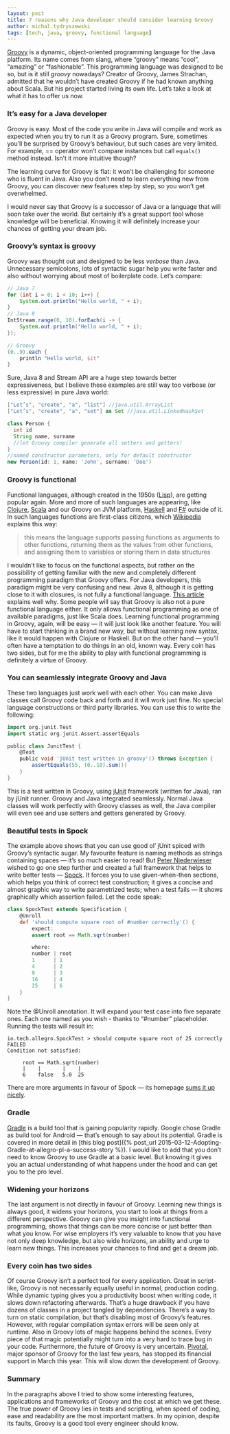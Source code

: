 ```yaml
---
layout: post
title: 7 reasons why Java developer should consider learning Groovy
author: michal.tydryszewski
tags: [tech, java, groovy, functional language]
---
```


[Groovy](http://www.groovy-lang.org/) is a dynamic, object-oriented programming language for the Java platform. Its name comes
from slang, where “groovy” means “cool”, “amazing” or “fashionable”. This programming
language was designed to be so, but is it still *groovy* nowadays? Creator of Groovy,
James Strachan, admitted that he wouldn’t have created Groovy if he had known anything about Scala. But his project started living its own
life. Let’s take a look at what it has to offer us now.

### It’s easy for a Java developer
Groovy is easy. Most of the code you write in Java will compile and work as expected when you try to run it as a Groovy program. Sure,
sometimes you’ll be surprised by Groovy’s behaviour, but such cases are very limited. For example,
== operator won’t compare instances but call `equals()` method instead. Isn’t it more intuitive though?

The learning curve for Groovy is flat: it won’t be challenging for someone who is fluent in Java.
Also you don’t need to learn everything new from Groovy, you can discover new features step by step,
so you won’t get overwhelmed.

I would never say that Groovy is a successor of Java or a language that will soon take over the world. But certainly it’s a great
support tool whose knowledge will be beneficial. Knowing it will definitely increase your chances of getting your dream job.

### Groovy’s syntax is groovy
Groovy was thought out and designed to be less *verbose* than Java. Unnecessary semicolons, lots of
syntactic sugar help you write faster and also without worrying about most of boilerplate code. Let’s
compare:

```java
// Java 7
for (int i = 0; i < 10; i++) {
    System.out.println("Hello world, " + i);
}
// Java 8
IntStream.range(0, 10).forEach(i -> {
    System.out.println("Hello world, " + i);
});
```

```groovy
// Groovy
(0..9).each {
    println "Hello world, $it"
}
```

Sure, Java 8 and Stream API are a huge step towards better expressiveness, but I believe these examples
are still way too verbose (or less expressive) in pure Java world:

```groovy
["Let’s", "create", "a", "list"] //java.util.ArrayList
["Let’s", "create", "a", "set"] as Set //java.util.LinkedHashSet

class Person {
  int id
  String name, surname
  //let Groovy compiler generate all setters and getters!
}
//named constructor parameters, only for default constructor
new Person(id: 1, name: 'John', surname: 'Doe')
```

### Groovy is functional
Functional languages, although created in the 1950s ([Lisp](https://common-lisp.net/)), are getting popular again. More and more of such
languages are appearing, like [Clojure](http://clojure.org/), [Scala](http://www.scala-lang.org/) and our Groovy on
JVM platform, [Haskell](https://www.haskell.org/) and [F#](http://fsharp.org/) outside of it.
In such languages functions are first-class citizens,
which [Wikipedia](http://en.wikipedia.org/wiki/First-class_function) explains this way:

>this means the language supports passing functions as arguments to other functions, returning them as the
>values from other functions, and assigning them to variables or storing them in data structures

I wouldn’t like to focus on the functional aspects, but rather on the possibility of getting familiar with the new and completely
different programming paradigm that Groovy offers. For Java developers, this paradigm might be very confusing and new.
Java 8, although it is getting close to it with closures, is not fully a functional language.
[This article](http://www.beyondjava.net/blog/java-8-functional-programming-language/) explains well why. Some people will
say that Groovy is also not a pure functional language either. It only allows functional programming as one of available paradigms,
just like Scala does. Learning functional programming in Groovy, again, will be easy — it will just look like another feature. You will have
to start thinking in a brand new way, but without learning new syntax, like it would happen with Clojure or Haskell.
But on the other hand — you’ll often have a temptation to do things in an old, known way. Every coin has two sides,
but for me the ability to play with functional programming is definitely a virtue of Groovy.

### You can seamlessly integrate Groovy and Java
These two languages just work well with each other. You can make Java classes call Groovy code back and forth and it will
work just fine. No special language constructions or third party libraries. You can use this to write the following:

```groovy
import org.junit.Test
import static org.junit.Assert.assertEquals

public class JunitTest {
    @Test
    public void 'jUnit test written in groovy'() throws Exception {
        assertEquals(55, (0..10).sum())
    }
}
```

This is a test written in Groovy, using [jUnit](http://junit.org/) framework (written for Java), ran by jUnit runner. Groovy and Java integrated
seamlessly. Normal Java classes will work perfectly with Groovy classes as well,  the Java compiler will even see and use setters
and getters generated by Groovy.

### Beautiful tests in Spock
The example above shows that you can use good ol’ jUnit spiced with Groovy’s syntactic sugar. My favourite feature is naming
methods as strings containing spaces — it’s so much easier to read! But [Peter Niederwieser](https://twitter.com/pniederw)
wished to go one step further and created a full framework that helps to write better tests — [Spock](http://spockframework.org).
It forces you to use given-when-then sections, which helps you think of correct test construction; it gives a concise and almost
graphic way to write parametrized tests; when a test fails — it shows graphically which assertion failed. Let the code speak:

```groovy
class SpockTest extends Specification {
    @Unroll
    def 'should compute square root of #number correctly'() {
        expect:
        assert root == Math.sqrt(number)

        where:
        number | root
        1      | 1
        4      | 2
        9      | 3
        16     | 4
        25     | 6
    }
}
```

Note the @Unroll annotation. It will expand your test case into five separate ones. Each one named as you wish - thanks to “#number”
placeholder. Running the tests will result in:

```
io.tech.allegro.SpockTest > should compute square root of 25 correctly FAILED
Condition not satisfied:

     root == Math.sqrt(number)
     |    |       |    |
     6    false   5.0  25
```

There are more arguments in favour of Spock — its homepage [sums it up nicely](https://code.google.com/p/spock/wiki/WhySpock).

### Gradle
[Gradle](http://gradle.org/) is a build tool that is gaining popularity rapidly. Google chose Gradle as build
tool for Android — that’s enough to say about its potential. Gradle is covered in more detail in
[this blog post]({% post_url 2015-03-12-Adopting-Gradle-at-allegro-pl-a-success-story %}). I would like to add that
you don’t need to know Groovy to use Gradle at a basic level. But knowing it gives you an actual understanding of what
happens under the hood and can get you to the pro level.

### Widening your horizons
The last argument is not directly in favour of Groovy. Learning new things is always good, it widens your
horizons, you start to look at things from a different perspective. Groovy can give you insight into functional programming,
shows that things can be more concise or just better than what you know. For wise employers it’s very valuable to know that
you have not only deep knowledge, but also wide horizons, an ability and urge to learn new things. This increases your
chances to find and get a dream job.

### Every coin has two sides
Of course Groovy isn’t a perfect tool for every application. Great in script-like, Groovy is not necessarily equally useful in normal,
production coding. While dynamic typing gives you a productivity boost when writing code, it slows down refactoring afterwards. That’s a huge drawback
if you have dozens of classes in a project tangled by dependencies. There’s a way to turn on static compilation, but that’s disabling
most of Groovy’s features. However, with regular compilation syntax errors will be seen only at runtime.
Also in Groovy lots of magic happens behind the scenes. Every piece of that magic potentially might turn into a very hard to trace bug in
your code. Furthermore, the future of Groovy is very uncertain. [Pivotal](http://pivotal.io/), major sponsor of Groovy for the last few years, has stopped
its financial support in March this year. This will slow down the development of Groovy.

### Summary

In the paragraphs above I tried to show some interesting features, applications and frameworks of Groovy and the cost
at which we get these. The true power of Groovy lies in tests and scripting, when speed of coding, ease and readability
are the most important matters. In my opinion, despite its faults, Groovy is a good tool every engineer should know.
